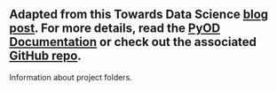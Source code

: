 ## Adapted from this Towards Data Science [blog post](https://towardsdatascience.com/anomaly-detection-with-pyod-b523fc47db9). For more details, read the [PyOD Documentation](https://pyod.readthedocs.io/en/latest/pyod.html) or check out the associated [GitHub repo](https://github.com/yzhao062/pyod).
Information about project folders.
